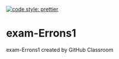
[![code style: prettier](https://img.shields.io/badge/code_style-prettier-ff69b4.svg?style=flat-square)](https://github.com/prettier/prettier)

# exam-Errons1
exam-Errons1 created by GitHub Classroom
